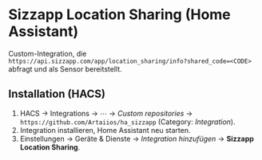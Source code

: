 # Sizzapp Location Sharing (Home Assistant)

Custom-Integration, die `https://api.sizzapp.com/app/location_sharing/info?shared_code=<CODE>` abfragt und als Sensor bereitstellt.

## Installation (HACS)
1. HACS → Integrations → ⋯ → *Custom repositories* → `https://github.com/Artaiios/ha_sizzapp` (Category: *Integration*).
2. Integration installieren, Home Assistant neu starten.
3. Einstellungen → Geräte & Dienste → *Integration hinzufügen* → **Sizzapp Location Sharing**.
